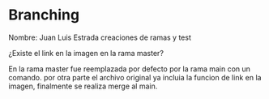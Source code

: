 # Branching

Nombre: Juan Luis Estrada
creaciones de ramas y test

¿Existe el link en la imagen en la rama master?

En la rama master fue reemplazada por defecto por la rama main con un comando.
por otra parte el archivo original ya incluia la funcion de link en la imagen,
finalmente se realiza merge al main.
